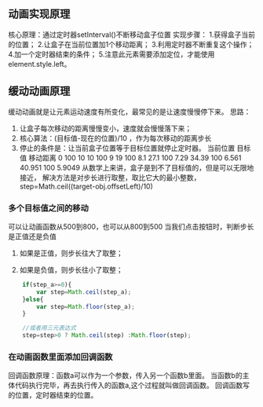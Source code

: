 ##  动画实现原理
核心原理：通过定时器setInterval()不断移动盒子位置
实现步骤：
1.获得盒子当前的位置；
2.让盒子在当前位置加1个移动距离；
3.利用定时器不断重复这个操作；
4.加一个定时器结束的条件；
5.注意此元素需要添加定位，才能使用element.style.left。

## 缓动动画原理
缓动动画就是让元素运动速度有所变化，最常见的是让速度慢慢停下来。
思路：
1. 让盒子每次移动的距离慢慢变小，速度就会慢慢落下来；
2. 核心算法：(目标值-现在的位置)/10 ，作为每次移动的距离步长
3. 停止的条件是：让当前盒子位置等于目标位置就停止定时器。
当前位置    目标值   移动距离
0            100    10
10           100    9
19           100    8.1
27.1         100    7.29
34.39        100    6.561
40.951       100    5.9049
从数学上来讲，盒子是到不了目标值的，但是可以无限地接近，
解决方法是对步长进行取整，取比它大的最小整数，step=Math.ceil((target-obj.offsetLeft)/10)

### 多个目标值之间的移动
可以让动画函数从500到800，也可以从800到500
当我们点击按钮时，判断步长是正值还是负值
1. 如果是正值，则步长往大了取整；

2. 如果是负值，则步长往小了取整；
```js
    if(step_a>=0){
        var step=Math.ceil(step_a);
    }else{
        var step=Math.floor(step_a);
    }

    //或者用三元表达式
    step=step>0 ? Math.ceil(step) :Math.floor(step);
```

### 在动画函数里面添加回调函数
回调函数原理：函数a可以作为一个参数，传入另一个函数b里面。
当函数b的主体代码执行完毕，再去执行传入的函数a,这个过程就叫做回调函数。
回调函数写的位置，定时器结束的位置。